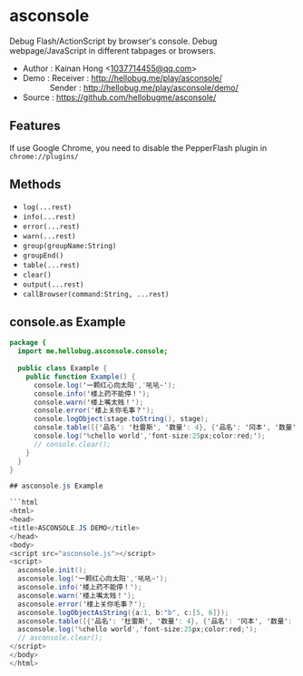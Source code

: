 # asconsole

Debug Flash/ActionScript by browser's console.
Debug webpage/JavaScript in different tabpages or browsers.

* Author : Kainan Hong <<1037714455@qq.com>>
* Demo   : Receiver : http://hellobug.me/play/asconsole/
           <br/>&nbsp;&nbsp;&nbsp;&nbsp;&nbsp;&nbsp;&nbsp;&nbsp;&nbsp;&nbsp;&nbsp;
           Sender : http://hellobug.me/play/asconsole/demo/
* Source : https://github.com/hellobugme/asconsole/

## Features

If use Google Chrome, you need to disable the PepperFlash plugin in `chrome://plugins/`

## Methods

* `log(...rest)`
* `info(...rest)`
* `error(...rest)`
* `warn(...rest)`
* `group(groupName:String)`
* `groupEnd()`
* `table(...rest)`
* `clear()`
* `output(...rest)`
* `callBrowser(command:String, ...rest)`

## console.as Example

```actionscript
package {
  import me.hellobug.asconsole.console;
  
  public class Example {
    public function Example() {
      console.log('一颗红心向太阳','吼吼~');
      console.info('楼上药不能停！');
      console.warn('楼上嘴太贱！');
      console.error('楼上关你毛事？');
      console.logObject(stage.toString(), stage);
      console.table([{'品名': '杜雷斯', '数量': 4}, {'品名': '冈本', '数量': 3}]);
      console.log('%chello world','font-size:25px;color:red;');
      // console.clear();
    }
  }
}

## asconsole.js Example

```html
<html>
<head>
<title>ASCONSOLE.JS DEMO</title>
</head>
<body>
<script src="asconsole.js"></script>
<script>
  asconsole.init();
  asconsole.log('一颗红心向太阳','吼吼~');
  asconsole.info('楼上药不能停！');
  asconsole.warn('楼上嘴太贱！');
  asconsole.error('楼上关你毛事？');
  asconsole.logObjectAsString({a:1, b:"b", c:[5, 6]});
  asconsole.table([{'品名': '杜雷斯', '数量': 4}, {'品名': '冈本', '数量': 3}]);
  asconsole.log('%chello world','font-size:25px;color:red;');
  // asconsole.clear();
</script>
</body>
</html>